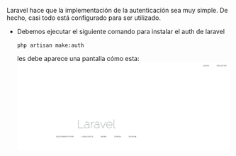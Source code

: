 Laravel hace que la implementación de la autenticación sea muy simple. De hecho, casi todo está configurado para ser utilizado.

* Debemos ejecutar el siguiente comando para instalar el auth de laravel

	```
	php artisan make:auth
	```
	
	les debe aparece una pantalla cómo esta:
	![](https://github.com/Alver23/ecom/blob/master/images/auth.png "php artisan make:auth")
	
